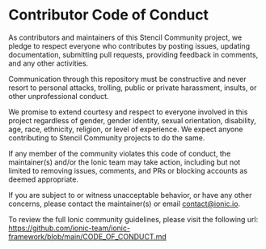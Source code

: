 # Contributor Code of Conduct

As contributors and maintainers of this Stencil Community project, we pledge to respect everyone who contributes by posting issues, updating documentation, submitting pull requests, providing feedback in comments, and any other activities.

Communication through this repository must be constructive and never resort to personal attacks, trolling, public or private harassment, insults, or other unprofessional conduct.

We promise to extend courtesy and respect to everyone involved in this project regardless of gender, gender identity, sexual orientation, disability, age, race, ethnicity, religion, or level of experience. We expect anyone contributing to Stencil Community projects to do the same.

If any member of the community violates this code of conduct, the maintainer(s) and/or the Ionic team may take action, including but not limited to removing issues, comments, and PRs or blocking accounts as deemed appropriate.

If you are subject to or witness unacceptable behavior, or have any other concerns, please contact the maintainer(s) or email contact@ionic.io.

To review the full Ionic community guidelines, please visit the following url: https://github.com/ionic-team/ionic-framework/blob/main/CODE_OF_CONDUCT.md
